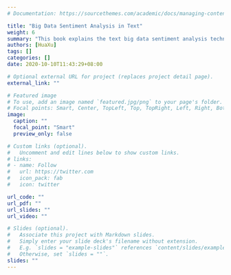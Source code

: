 ```yaml
---
# Documentation: https://sourcethemes.com/academic/docs/managing-content/

title: "Big Data Sentiment Analysis in Text"
weight: 6
summary: "This book explains the text big data sentiment analysis technology from multiple dimensions. The content covers natural language processing and text emotion and sentiment methods, as well as sentiment analysis of Weibo texts and their incentives, position analysis of topic-oriented comments, texts Representation method and its application in emotion classification. The book is organized in a modular manner, with strong theoretical and clear organization. The author team implemented the main methods in the book with a serious and rigorous scientific attitude, and described the effects of various methods. This book can provide help for the study and scientific research work of college students in related majors (such as computer science and technology, software engineering, etc.). It also has a higher reference value for engineering and technical personnel engaged in text mining and natural language processing."
authors: [HuaXu]
tags: []
categories: []
date: 2020-10-10T11:43:29+08:00

# Optional external URL for project (replaces project detail page).
external_link: ""

# Featured image
# To use, add an image named `featured.jpg/png` to your page's folder.
# Focal points: Smart, Center, TopLeft, Top, TopRight, Left, Right, BottomLeft, Bottom, BottomRight.
image:
  caption: ""
  focal_point: "Smart"
  preview_only: false

# Custom links (optional).
#   Uncomment and edit lines below to show custom links.
# links:
# - name: Follow
#   url: https://twitter.com
#   icon_pack: fab
#   icon: twitter

url_code: ""
url_pdf: ""
url_slides: ""
url_video: ""

# Slides (optional).
#   Associate this project with Markdown slides.
#   Simply enter your slide deck's filename without extension.
#   E.g. `slides = "example-slides"` references `content/slides/example-slides.md`.
#   Otherwise, set `slides = ""`.
slides: ""
---
```

